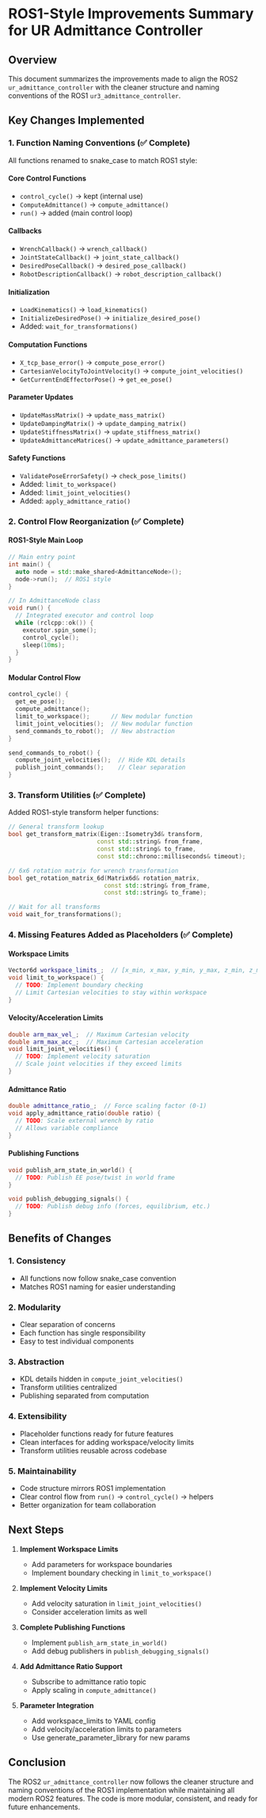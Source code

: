 # ROS1-Style Improvements Summary for UR Admittance Controller

## Overview
This document summarizes the improvements made to align the ROS2 `ur_admittance_controller` with the cleaner structure and naming conventions of the ROS1 `ur3_admittance_controller`.

## Key Changes Implemented

### 1. Function Naming Conventions (✅ Complete)
All functions renamed to snake_case to match ROS1 style:

#### Core Control Functions
- `control_cycle()` → kept (internal use)
- `ComputeAdmittance()` → `compute_admittance()`
- `run()` → added (main control loop)

#### Callbacks
- `WrenchCallback()` → `wrench_callback()`
- `JointStateCallback()` → `joint_state_callback()`
- `DesiredPoseCallback()` → `desired_pose_callback()`
- `RobotDescriptionCallback()` → `robot_description_callback()`

#### Initialization
- `LoadKinematics()` → `load_kinematics()`
- `InitializeDesiredPose()` → `initialize_desired_pose()`
- Added: `wait_for_transformations()`

#### Computation Functions
- `X_tcp_base_error()` → `compute_pose_error()`
- `CartesianVelocityToJointVelocity()` → `compute_joint_velocities()`
- `GetCurrentEndEffectorPose()` → `get_ee_pose()`

#### Parameter Updates
- `UpdateMassMatrix()` → `update_mass_matrix()`
- `UpdateDampingMatrix()` → `update_damping_matrix()`
- `UpdateStiffnessMatrix()` → `update_stiffness_matrix()`
- `UpdateAdmittanceMatrices()` → `update_admittance_parameters()`

#### Safety Functions
- `ValidatePoseErrorSafety()` → `check_pose_limits()`
- Added: `limit_to_workspace()`
- Added: `limit_joint_velocities()`
- Added: `apply_admittance_ratio()`

### 2. Control Flow Reorganization (✅ Complete)

#### ROS1-Style Main Loop
```cpp
// Main entry point
int main() {
  auto node = std::make_shared<AdmittanceNode>();
  node->run();  // ROS1 style
}

// In AdmittanceNode class
void run() {
  // Integrated executor and control loop
  while (rclcpp::ok()) {
    executor.spin_some();
    control_cycle();
    sleep(10ms);
  }
}
```

#### Modular Control Flow
```cpp
control_cycle() {
  get_ee_pose();
  compute_admittance();
  limit_to_workspace();      // New modular function
  limit_joint_velocities();  // New modular function
  send_commands_to_robot();  // New abstraction
}

send_commands_to_robot() {
  compute_joint_velocities();  // Hide KDL details
  publish_joint_commands();    // Clear separation
}
```

### 3. Transform Utilities (✅ Complete)

Added ROS1-style transform helper functions:

```cpp
// General transform lookup
bool get_transform_matrix(Eigen::Isometry3d& transform,
                         const std::string& from_frame,
                         const std::string& to_frame,
                         const std::chrono::milliseconds& timeout);

// 6x6 rotation matrix for wrench transformation
bool get_rotation_matrix_6d(Matrix6d& rotation_matrix,
                           const std::string& from_frame,
                           const std::string& to_frame);

// Wait for all transforms
void wait_for_transformations();
```

### 4. Missing Features Added as Placeholders (✅ Complete)

#### Workspace Limits
```cpp
Vector6d workspace_limits_;  // [x_min, x_max, y_min, y_max, z_min, z_max]
void limit_to_workspace() {
  // TODO: Implement boundary checking
  // Limit Cartesian velocities to stay within workspace
}
```

#### Velocity/Acceleration Limits
```cpp
double arm_max_vel_;  // Maximum Cartesian velocity
double arm_max_acc_;  // Maximum Cartesian acceleration
void limit_joint_velocities() {
  // TODO: Implement velocity saturation
  // Scale joint velocities if they exceed limits
}
```

#### Admittance Ratio
```cpp
double admittance_ratio_;  // Force scaling factor (0-1)
void apply_admittance_ratio(double ratio) {
  // TODO: Scale external wrench by ratio
  // Allows variable compliance
}
```

#### Publishing Functions
```cpp
void publish_arm_state_in_world() {
  // TODO: Publish EE pose/twist in world frame
}

void publish_debugging_signals() {
  // TODO: Publish debug info (forces, equilibrium, etc.)
}
```

## Benefits of Changes

### 1. **Consistency**
- All functions now follow snake_case convention
- Matches ROS1 naming for easier understanding

### 2. **Modularity**
- Clear separation of concerns
- Each function has single responsibility
- Easy to test individual components

### 3. **Abstraction**
- KDL details hidden in `compute_joint_velocities()`
- Transform utilities centralized
- Publishing separated from computation

### 4. **Extensibility**
- Placeholder functions ready for future features
- Clean interfaces for adding workspace/velocity limits
- Transform utilities reusable across codebase

### 5. **Maintainability**
- Code structure mirrors ROS1 implementation
- Clear control flow from `run()` → `control_cycle()` → helpers
- Better organization for team collaboration

## Next Steps

1. **Implement Workspace Limits**
   - Add parameters for workspace boundaries
   - Implement boundary checking in `limit_to_workspace()`

2. **Implement Velocity Limits**
   - Add velocity saturation in `limit_joint_velocities()`
   - Consider acceleration limits as well

3. **Complete Publishing Functions**
   - Implement `publish_arm_state_in_world()`
   - Add debug publishers in `publish_debugging_signals()`

4. **Add Admittance Ratio Support**
   - Subscribe to admittance ratio topic
   - Apply scaling in `compute_admittance()`

5. **Parameter Integration**
   - Add workspace_limits to YAML config
   - Add velocity/acceleration limits to parameters
   - Use generate_parameter_library for new params

## Conclusion

The ROS2 `ur_admittance_controller` now follows the cleaner structure and naming conventions of the ROS1 implementation while maintaining all modern ROS2 features. The code is more modular, consistent, and ready for future enhancements.